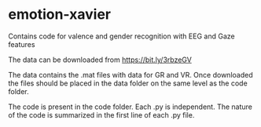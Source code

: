 # emotion-xavier

Contains code for valence and gender recognition with EEG and Gaze features

The data can be downloaded from https://bit.ly/3rbzeGV

The data contains the .mat files with data for GR and VR. Once downloaded the files should be placed in the data folder on the same level as the code folder.

The code is present in the code folder. Each .py is independent. The nature of the code is 
summarized in the first line of each .py file.
